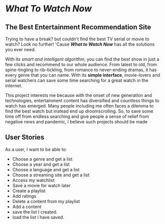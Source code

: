 # *What To Watch Now*

## The Best Entertainment Recommendation Site

Trying to have a break? but couldn't find the best TV serial or movie to watch? Look no further! 'Cause ***What to Watch Now*** has all the solutions you ever need.

With its *smart and intelligent algorithm*, you can find the best show in just a few clicks and recommend to our whole audience. From latest to old, from spine-tingling to rib-tickling,
from romance to never-ending dramas, it has every genre that you can name.
With its **simple interface**, movie-lovers and serial watchers can save some time searching for a great watch in the internet.

This project interests me because with the onset of new generation and technologies, entertainment content has diversified and countless
things to watch has emerged. Many people including me often faces a dilemma to find the best watch 
but instead end up droomscrolling. So, to save some time off from endless searching and give people a sense of relief from negative news and pandemic, I believe such projects should be made

## User Stories

As a user, I want to be able to:

- Choose a genre and get a list
- Choose a year and get a list
- Choose a language and get a list
- Choose a streaming site and get a list
- Access my watchlist 
- Save a movie for watch later 
- Create a playlist 
- Add ratings 
- Delete a content from my playlist  
- Add a content
- save the list I created. 
- load the list I have saved.